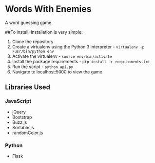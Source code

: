 # Words With Enemies
A word guessing game.

##To install:
Installation is very simple:

1. Clone the repository
2. Create a virtualenv using the Python 3 interpreter - `virtualenv -p /usr/bin/python env`
3. Activate the virtualenv - `source env/bin/activate`
4. Install the package requirements - `pip install -r requirements.txt`
5. Run the script - `python api.py`
6. Navigate to localhost:5000 to view the game

## Libraries Used
### JavaScript
* jQuery
* Bootstrap
* Buzz.js
* Sortable.js
* randomColor.js

### Python
* Flask

